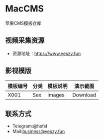 # MacCMS
苹果CMS模板仓库

## 视频采集资源
- 资源地址：<a href="https://www.yeszy.fun" target="_blank">https://www.yeszy.fun</a>

## 影视模版
|模板编号|分类|模板说明|演示截图|
|-|-|-|-|
|X001|Sex|images|Download|

## 联系方式
- Telegram:@hsfsl
- Mail:business@yeszy.fun
